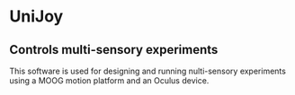 # UniJoy
## Controls multi-sensory experiments
This software is used for designing and running nulti-sensory experiments  
using a MOOG motion platform and an Oculus device.  

